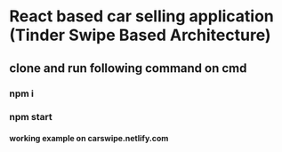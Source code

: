 # React based car selling application (Tinder Swipe Based Architecture)

## clone and run following command on cmd

### npm i
### npm start


#### working example on carswipe.netlify.com
